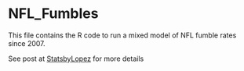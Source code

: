 # NFL_Fumbles
This file contains the R code to run a mixed model of NFL fumble rates since 2007. 

See post at [StatsbyLopez](http://statsbylopez.com/2015/05/09/glmm/) for more details


